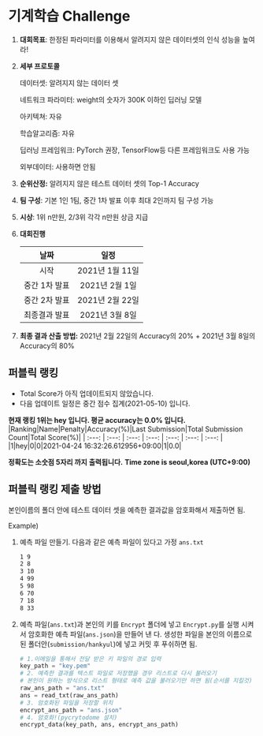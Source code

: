 # **기계학습 Challenge**
1. **대회목표**: 한정된 파라미터를 이용해서 알려지지 않은 데이터셋의 인식 성능을 높여라!

2. **세부 프로토콜**

   데이터셋: 알려지지 않는 데이터 셋
   
   네트워크 파라미터: weight의 숫자가 300K 이하인 딥러닝 모델 

   아키텍쳐: 자유

   학습알고리즘: 자유

   딥러닝 프레임워크: PyTorch 권장, TensorFlow등 다른 프레임워크도 사용 가능

   외부데이터: 사용하면 안됨

3. **순위산정:** 알려지지 않은 테스트 데이터 셋의 Top-1 Accuracy

4. **팀 구성**: 기본 1인 1팀, 중간 1차 발표 이후 최대 2인까지 팀 구성 가능

5. **시상**: 1위 n만원, 2/3위 각각 n만원 상금 지급

6. **대회진행**

   |     날짜      |      일정       |
   | :-----------: | :-------------: |
   |     시작      | 2021년 1월 11일 |
   | 중간 1차 발표 | 2021년 2월 1일  |
   | 중간 2차 발표 | 2021년 2월 22일 |
   | 최종결과 발표 | 2021년 3월 8일  |

7. **최종 결과 산출 방법:** 2021년 2월 22일의 Accuracy의 20% + 2021년 3월 8일의 Accuracy의 80%


## 퍼블릭 랭킹

  
- Total Score가 아직 업데이트되지 않았습니다. 
 - 다음 업데이트 일정은 중간 점수 집계(2021-05-10) 입니다.
  
**현재 랭킹 1위는 hey 입니다. 평균 accuracy는 0.0% 입니다.**
|Ranking|Name|Penalty|Accuracy(%)|Last Submission|Total Submission Count|Total Score(%)|
| :---: | :---: | :---: | :---: | :---: | :---: | :---: |
|1|hey|0|0|2021-04-24 16:32:26.612956+09:00|1|0.0|


**정확도는 소숫점 5자리 까지 출력됩니다.**
**Time zone is seoul,korea (UTC+9:00)**
## 퍼블릭 랭킹 제출 방법

본인이름의 폴더 안에 테스트 데이터 셋을 예측한 결과값을 암호화해서 제출하면 됨.

Example) 

1. 예측 파일 만들기. 다음과 같은 예측 파일이 있다고 가정 `ans.txt`

   ```tex
   1 9
   2 8
   3 10
   4 99
   5 98
   6 70
   7 18
   8 33
   ```

2. 예측 파일(`ans.txt`)과 본인의 키를 `Encrypt` 폴더에 넣고 `Encrypt.py`를 실행 시켜서 암호화한 예측 파일(`ans.json`)을 만들어 낸 다. 생성한 파일을 본인의 이름으로 된 폴더안(`submission/hankyul`)에 넣고 커밋 후 푸쉬하면 됨.

   ```python
   # 1.이메일을 통해서 전달 받은 키 파일의 경로 입력
   key_path = "key.pem"
   # 2. 예측한 결과를 텍스트 파일로 저장했을 경우 리스트로 다시 불러오기
   # 본인이 원하는 방식으로 리스트 형태로 예측 값을 불러오기만 하면 됨(순서를 지킬것)
   raw_ans_path = "ans.txt"
   ans = read_txt(raw_ans_path)
   # 3. 암호화된 파일을 저장할 위치
   encrypt_ans_path = "ans.json"
   # 4. 암호화!(pycrytodome 설치)
   encrypt_data(key_path, ans, encrypt_ans_path)
   ```




